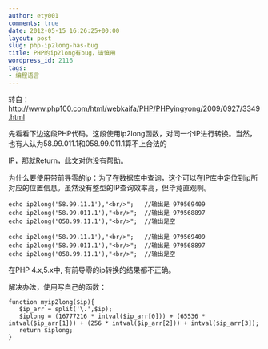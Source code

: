 ```yaml
---
author: ety001
comments: true
date: 2012-05-15 16:26:25+00:00
layout: post
slug: php-ip2long-has-bug
title: PHP的ip2long有bug，请慎用
wordpress_id: 2116
tags:
- 编程语言
---
```


转自：http://www.php100.com/html/webkaifa/PHP/PHPyingyong/2009/0927/3349.html

先看看下边这段PHP代码。这段使用ip2long函数，对同一个IP进行转换。当然，也有人认为58.99.011.1和058.99.011.1算不上合法的

IP，那就Return，此文对你没有帮助。

为什么要使用带前导零的ip：为了在数据库中查询，这个可以在IP库中定位到ip所对应的位置信息。虽然没有整型的IP查询效率高，但毕竟直观啊。

```
echo ip2long('58.99.11.1'),"<br/>";   //输出是 979569409  
echo ip2long('58.99.011.1'),"<br/>";  //输出是 979568897  
echo ip2long('058.99.11.1'),"<br/>";  //输出是空  

echo ip2long('58.99.11.1'),"<br/>";   //输出是 979569409
echo ip2long('58.99.011.1'),"<br/>";  //输出是 979568897
echo ip2long('058.99.11.1'),"<br/>";  //输出是空
```

在PHP 4.x,5.x中, 有前导零的ip转换的结果都不正确。

解决办法，使用写自己的函数：
```
function myip2long($ip){  
   $ip_arr = split('\.',$ip);  
   $iplong = (16777216 * intval($ip_arr[0])) + (65536 * intval($ip_arr[1])) + (256 * intval($ip_arr[2])) + intval($ip_arr[3]);  
   return $iplong;  
}
```

